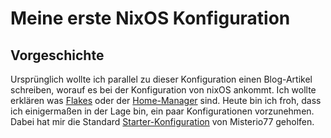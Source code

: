 # Meine erste NixOS Konfiguration
## Vorgeschichte

Ursprünglich wollte ich parallel zu dieser Konfiguration einen Blog-Artikel schreiben, worauf es bei der Konfiguration von nixOS ankommt. Ich wollte erklären was [Flakes](https://nixos.wiki/wiki/Flakes) oder der [Home-Manager](https://nixos.wiki/wiki/Home_Manager) sind. Heute bin ich froh, dass ich einigermaßen in der Lage bin, ein paar Konfigurationen vorzunehmen. Dabei hat mir die Standard [Starter-Konfiguration](https://github.com/Misterio77/nix-starter-configs) von Misterio77 geholfen.
